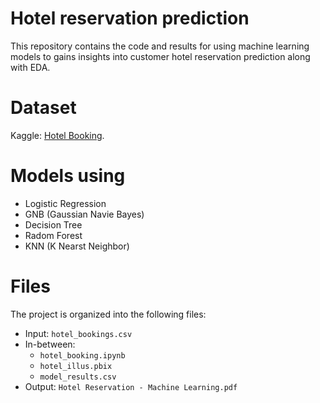 # Hotel reservation prediction
This repository contains the code and results for using machine learning models to gains insights into customer hotel reservation prediction along with EDA.

# Dataset
Kaggle:  [Hotel Booking]([https://www.kaggle.com/datasets/imakash3011/customer-personality-analysis](https://www.kaggle.com/datasets/mathsian/hotel-bookings/data)).

# Models using 
- Logistic Regression
- GNB (Gaussian Navie Bayes)
- Decision Tree
- Radom Forest
- KNN (K Nearst Neighbor)

# Files
The project is organized into the following files:
- Input: `hotel_bookings.csv` 
- In-between:
  - `hotel_booking.ipynb`
  - `hotel_illus.pbix`
  - `model_results.csv`
- Output: `Hotel Reservation - Machine Learning.pdf`
